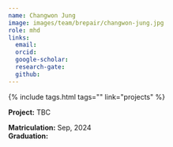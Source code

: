 ```yaml
---
name: Changwon Jung
image: images/team/brepair/changwon-jung.jpg
role: mhd
links:
  email:
  orcid:
  google-scholar:
  research-gate:
  github:
---
```


{%
  include tags.html
  tags=""
  link="projects"
%}

<strong>Project:</strong> TBC <br>

<strong>Matriculation:</strong> Sep, 2024 <br>
<strong>Graduation:</strong>
